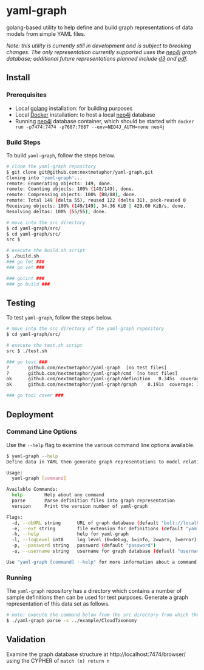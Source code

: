 # yaml-graph
golang-based utility to help define and build graph representations of data models from simple YAML files.

*Note: this utility is currently still in development and is subject to breaking changes. The only representation currently supported uses the [neo4j](https://neo4j.com) graph database; additional future representations planned include [d3](https://d3js.org/) and [pdf](https://www.adobe.com/devnet/pdf/pdf_reference.html).*  

## Install

### Prerequisites
* Local [golang](https://golang.org/) installation: for building purposes
* Local [Docker](https://www.docker.com/) installation: to host a local [neo4j](https://neo4j.com) database
* Running [neo4j]() database container, which should be started with `docker run -p7474:7474 -p7687:7687 --env=NEO4J_AUTH=none neo4j`

### Build Steps
To build `yaml-graph`, follow the steps below.
```bash
# clone the yaml-graph repository
$ git clone git@github.com:nextmetaphor/yaml-graph.git
Cloning into 'yaml-graph'...
remote: Enumerating objects: 149, done.
remote: Counting objects: 100% (149/149), done.
remote: Compressing objects: 100% (88/88), done.
remote: Total 149 (delta 55), reused 122 (delta 31), pack-reused 0
Receiving objects: 100% (149/149), 34.36 KiB | 429.00 KiB/s, done.
Resolving deltas: 100% (55/55), done.

# move into the src directory
$ cd yaml-graph/src/
$ cd yaml-graph/src/
src $

# execute the build.sh script
$ ./build.sh 
### go fmt ###
### go vet ###

### golint ###
### go build ###
``` 

## Testing
To test `yaml-graph`, follow the steps below.
```bash
# move into the src directory of the yaml-graph repository
$ cd yaml-graph/src/

# execute the test.sh script
src $ ./test.sh 

### go test ###
?   	github.com/nextmetaphor/yaml-graph	[no test files]
?   	github.com/nextmetaphor/yaml-graph/cmd	[no test files]
ok  	github.com/nextmetaphor/yaml-graph/definition	0.345s	coverage: 30.3% of statements in ./...
ok  	github.com/nextmetaphor/yaml-graph/graph	0.191s	coverage: 15.1% of statements in ./...

### go tool cover ###
```

## Deployment

### Command Line Options
Use the `--help` flag to examine the various command line options available.

```bash
$ yaml-graph --help
Define data in YAML then generate graph representations to model relationships

Usage:
  yaml-graph [command]

Available Commands:
  help        Help about any command
  parse       Parse definition files into graph representation
  version     Print the version number of yaml-graph

Flags:
  -d, --dbURL string      URL of graph database (default "bolt://localhost:7687")
  -e, --ext string        file extension for definitions (default "yaml")
  -h, --help              help for yaml-graph
  -l, --logLevel int8     log level (0=debug, 1=info, 2=warn, 3=error) (default 2)
  -p, --password string   password (default "password")
  -u, --username string   username for graph database (default "username")

Use "yaml-graph [command] --help" for more information about a command.
```

### Running
The `yaml-graph` repository has a directory which contains a number of sample definitions then can be used for test
purposes. Generate a graph representation of this data set as follows.
```bash
# note: execute the command below from the src directory from which the code was built
$ ./yaml-graph parse -s ../example/CloudTaxonomy
```

## Validation
Examine the graph database structure at http://localhost:7474/browser/ using the CYPHER of `match (n) return n`